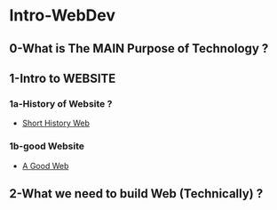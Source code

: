 # Intro-WebDev

## 0-What is The MAIN Purpose of Technology ?

## 1-Intro to WEBSITE

### 1a-History of Website ?

* [Short History Web](https://home.cern/science/computing/birth-web/short-history-web)

### 1b-good Website

* [A Good Web](https://prezi.com/xlkbzydq2yn2/the-internet-websites-communication/)


## 2-What we need to build Web (Technically) ?






